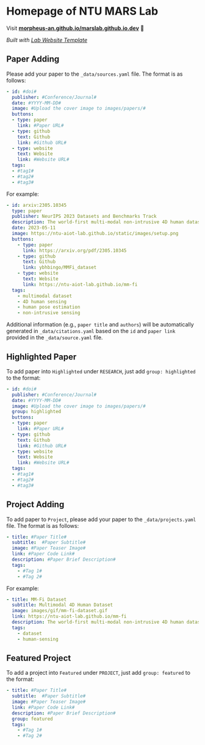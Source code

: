 
# Homepage of NTU MARS Lab

Visit **[morpheus-an.github.io/marslab.github.io.dev](https://morpheus-an.github.io/marslab.github.io.dev)** 🚀

_Built with [Lab Website Template](https://greene-lab.gitbook.io/lab-website-template-docs)_

<!--
## Paper Adding
Please add your paper to the `_data/citations.yaml` file. The format is as follows:
```yaml
- id: #doi#
  title: #Title of the Paper#
  authors: 
  - #Author1#
  - #Author2#
  - #Author3#
  publisher: #Conference/Journal#
  date: #YYYY-MM-DD#
  link: #Paper URL#
  image: #Upload the cover image to images/papers/#
  buttons:
  - type: paper
    link: #Paper URL#
  - type: github
    text: Github
    link: #Github URL#
  - type: website
    text: Website
    link: #Website URL#
  tags:
  - #tag1#
  - #tag2#
  - #tag3#
  plugin: sources.py
  file: sources.yaml
```
Also, add your paper to the `_data/sources.yaml` file. The data should be aligned with which written in `_data/citations.yaml`. The format is as follows:
```yaml
- id: #doi#
  publisher: #Conference/Journal#
  date: #YYYY-MM-DD#
  image: #Upload the cover image to images/papers/#
  buttons:
  - type: paper
    link: #Paper URL#
  - type: github
    text: Github
    link: #Github URL#
  - type: website
    text: Website
    link: #Website URL#
  tags:
  - #tag1#
  - #tag2#
  - #tag3#
```
-->

## Paper Adding
Please add your paper to the `_data/sources.yaml` file. The format is as follows:
```yaml
- id: #doi#
  publisher: #Conference/Journal#
  date: #YYYY-MM-DD#
  image: #Upload the cover image to images/papers/#
  buttons:
  - type: paper
    link: #Paper URL#
  - type: github
    text: Github
    link: #Github URL#
  - type: website
    text: Website
    link: #Website URL#
  tags:
  - #tag1#
  - #tag2#
  - #tag3#
```
For example:
```yaml
- id: arxiv:2305.10345
  type: paper
  publisher: NeurIPS 2023 Datasets and Benchmarks Track
  description: The world-first multi-modal non-intrusive 4D human dataset (RGB, Depth, LiDAR, mmWave, WiFi).
  date: 2023-05-11
  image: https://ntu-aiot-lab.github.io/static/images/setup.png
  buttons:
    - type: paper
      link: https://arxiv.org/pdf/2305.10345
    - type: github
      text: Github
      link: ybhbingo/MMFi_dataset
    - type: website
      text: Website
      link: https://ntu-aiot-lab.github.io/mm-fi
  tags:
    - multimodal dataset
    - 4D human sensing
    - human pose estimation
    - non-intrusive sensing
```
Additional information (e.g., `paper title` and `authors`) will be automatically generated in `_data/citations.yaml` based on the `id` and `paper link` provided in the `_data/source.yaml` file.
## Highlighted Paper
To add paper into `Highlighted` under `RESEARCH`, just add `group: highlighted` to the format:
```yaml
- id: #doi#
  publisher: #Conference/Journal#
  date: #YYYY-MM-DD#
  image: #Upload the cover image to images/papers/#
  group: highlighted
  buttons:
  - type: paper
    link: #Paper URL#
  - type: github
    text: Github
    link: #Github URL#
  - type: website
    text: Website
    link: #Website URL#
  tags:
  - #tag1#
  - #tag2#
  - #tag3#
```
## Project Adding
To add paper to `Project`, please add your paper to the `_data/projects.yaml` file. The format is as follows:
```yaml
- title: #Paper Title#
  subtitle:  #Paper Subtitle#
  image: #Paper Teaser Image#
  link: #Paper Code Link#
  description: #Paper Brief Description#
  tags:
    - #Tag 1#
    - #Tag 2#
```
For example:
```yaml
- title: MM-Fi Dataset
  subtitle: Multimodal 4D Human Dataset
  image: images/gif/mm-fi-dataset.gif
  link: https://ntu-aiot-lab.github.io/mm-fi
  description: The world-first multi-modal non-intrusive 4D human dataset (RGB, Depth, LiDAR, mmWave, WiFi).
  tags:
    - dataset
    - human-sensing
```
## Featured Project
To add a project into `Featured` under `PROJECT`, just add `group: featured` to the format:
```yaml
- title: #Paper Title#
  subtitle:  #Paper Subtitle#
  image: #Paper Teaser Image#
  link: #Paper Code Link#
  description: #Paper Brief Description#
  group: featured
  tags:
    - #Tag 1#
    - #Tag 2#
```



